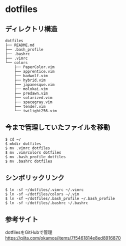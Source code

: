 # dotfiles

## ディレクトリ構造

```
dotfiles
├── README.md
├── .bash_profile
├── .bashrc
├── .vimrc
└── colors
    ├── PaperColor.vim
    ├── apprentice.vim
    ├── badwolf.vim
    ├── hybrid.vim
    ├── japanesque.vim
    ├── molokai.vim
    ├── predawn.vim
    ├── solarized.vim
    ├── spacegray.vim
    ├── tender.vim
    └── twilight256.vim
```

## 今まで管理していたファイルを移動

```
$ cd ~/
$ mkdir dotfiles
$ mv .vimrc dotfiles
$ mv .vim/colors dotfiles
$ mv .bash_profile dotfiles
$ mv .bashrc dotfiles
```

## シンボリックリンク

```
$ ln -sf ~/dotfiles/.vimrc ~/.vimrc
$ ln -sf ~/dotfiles/colors ~/.vim
$ ln -sf ~/dotfiles/.bash_profile ~/.bash_profile
$ ln -sf ~/dotfiles/.bashrc ~/.bashrc
```

## 参考サイト
dotfilesをGitHubで管理
https://qiita.com/okamos/items/7f5461814e8ed8916870

